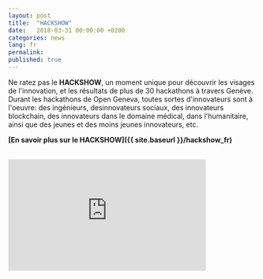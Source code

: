 ```yaml
---
layout: post
title:  "HACKSHOW"
date:   2018-03-31 00:00:00 +0200
categories: news
lang: fr
permalink:
published: true
---
```


Ne ratez pas le <strong>HACKSHOW</strong>, un moment unique pour découvrir les visages de l'innovation, et les résultats de plus de 30 hackathons à travers Genève. Durant les hackathons de Open Geneva, toutes sortes d'innovateurs sont à l'oeuvre: des ingénieurs, desinnovateurs sociaux, des innovateurs blockchain, des innovateurs dans le domaine médical, dans l'humanitaire, ainsi que des jeunes et des moins jeunes innovateurs, etc.


<strong>[En savoir plus sur le HACKSHOW]({{ site.baseurl }}/hackshow_fr)</strong>
<br><br>
<iframe width="400" height="225" src="https://www.youtube.com/embed/kGFslZ8O-XU?rel=0" frameborder="0" allow="autoplay; encrypted-media" allowfullscreen></iframe>
